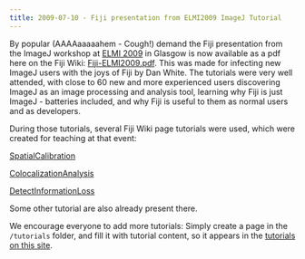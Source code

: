 ```yaml
---
title: 2009-07-10 - Fiji presentation from ELMI2009 ImageJ Tutorial
---
```


By popular (AAAAaaaaahem - Cough!) demand the Fiji presentation from the ImageJ workshop at [ELMI 2009](http://www.elmi2009.org/) in Glasgow is now available as a pdf here on the Fiji Wiki: [Fiji-ELMI2009.pdf](/media/news/fiji-elmi2009.pdf). This was made for infecting new ImageJ users with the joys of Fiji by Dan White. The tutorials were very well attended, with close to 60 new and more experienced users discovering ImageJ as an image processing and analysis tool, learning why Fiji is just ImageJ - batteries included, and why Fiji is useful to them as normal users and as developers.

During those tutorials, several Fiji Wiki page tutorials were used, which were created for teaching at that event:

[SpatialCalibration](/imaging/spatial-calibration)

[ColocalizationAnalysis](/imaging/colocalization-analysis)

[DetectInformationLoss](/imaging/detect-information-loss)

Some other tutorial are also already present there.

We encourage everyone to add more tutorials: Simply create a page in the `/tutorials` folder, and fill it with tutorial content, so it appears in the [tutorials on this site](/tutorials#tutorials-on-this-site).
